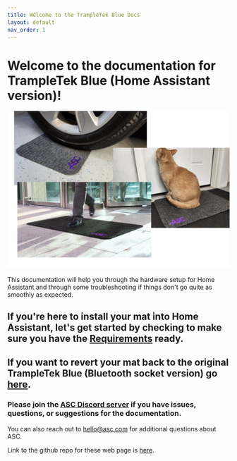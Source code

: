 ```yaml
---
title: Welcome to the TrampleTek Blue Docs
layout: default
nav_order: 1
---
```

# Welcome to the documentation for TrampleTek Blue (Home Assistant version)!

<img src="images/mat_usage_image.png" width="600">

This documentation will help you through the hardware setup for Home Assistant and through some troubleshooting if things don't go quite as smoothly as expected.

## If you're here to install your mat into Home Assistant, let's get started by checking to make sure you have the [Requirements](https://appliedsensorco.github.io/requirements.html) ready.

## If you want to revert your mat back to the original TrampleTek Blue (Bluetooth socket version) go [here](https://appliedsensorco.github.io/TTB_restore.html).

### Please join the [ASC Discord server](https://discord.gg/cB9P6NmYJg) if you have issues, questions, or suggestions for the documentation.

You can also reach out to hello@asc.com for additional questions about ASC.

Link to the github repo for these web page is [here](https://github.com/AppliedSensorCo/appliedsensorco.github.io).
